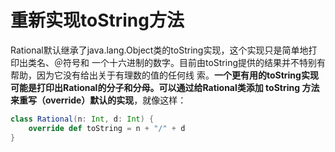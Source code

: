 重新实现toString方法
================================================================================
Rational默认继承了java.lang.Object类的toString实现，这个实现只是简单地打印出类名、＠符号和
一个十六进制的数字。目前由toString提供的结果并不特别有帮助，因为它没有给出关于有理数的值的任何线
索。**一个更有用的toString实现可能是打印出Rational的分子和分母。可以通过给Rational类添加
toString 方法来重写（override）默认的实现**，就像这样：
```scala 
class Rational(n: Int, d: Int) {
    override def toString = n + "/" + d
}
```